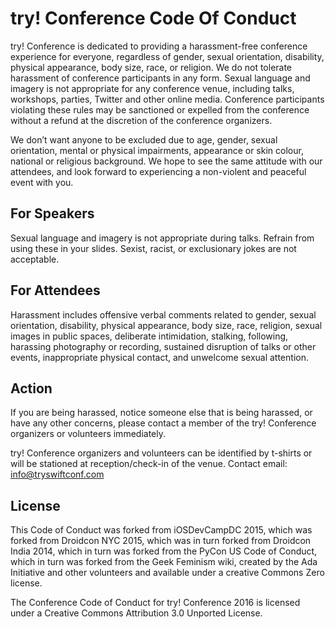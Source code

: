# try! Conference Code Of Conduct

try! Conference is dedicated to providing a harassment-free conference experience for everyone, regardless of gender, sexual orientation, disability, physical appearance, body size, race, or religion. We do not tolerate harassment of conference participants in any form. Sexual language and imagery is not appropriate for any conference venue, including talks, workshops, parties, Twitter and other online media. Conference participants violating these rules may be sanctioned or expelled from the conference without a refund at the discretion of the conference organizers.

We don’t want anyone to be excluded due to age, gender, sexual orientation, mental or physical impairments, appearance or skin colour, national or religious background. We hope to see the same attitude with our attendees, and look forward to experiencing a non-violent and peaceful event with you.

## For Speakers

Sexual language and imagery is not appropriate during talks. Refrain from using these in your slides. Sexist, racist, or exclusionary jokes are not acceptable.

## For Attendees

Harassment includes offensive verbal comments related to gender, sexual orientation, disability, physical appearance, body size, race, religion, sexual images in public spaces, deliberate intimidation, stalking, following, harassing photography or recording, sustained disruption of talks or other events, inappropriate physical contact, and unwelcome sexual attention.

## Action

If you are being harassed, notice someone else that is being harassed, or have any other concerns, please contact a member of the try! Conference organizers or volunteers immediately.

try! Conference organizers and volunteers can be identified by t-shirts or will be stationed at reception/check-in of the venue. Contact email: info@tryswiftconf.com

## License

This Code of Conduct was forked from iOSDevCampDC 2015, which was forked from Droidcon NYC 2015, which was in turn forked from Droidcon India 2014, which in turn was forked from the PyCon US Code of Conduct, which in turn was forked from the Geek Feminism wiki, created by the Ada Initiative and other volunteers and available under a creative Commons Zero license.

The Conference Code of Conduct for try! Conference 2016 is licensed under a Creative Commons Attribution 3.0 Unported License.
